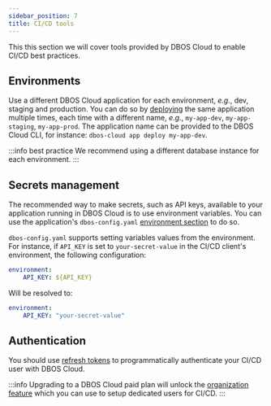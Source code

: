 ```yaml
---
sidebar_position: 7
title: CI/CD tools
---
```


This this section we will cover tools provided by DBOS Cloud to enable CI/CD best practices.

## Environments
Use a different DBOS Cloud application for each environment, _e.g._, dev, staging and production.
You can do so by [deploying](application-management#deploying-applications) the same application multiple times, each time with a different name, _e.g._, `my-app-dev`, `my-app-staging`, `my-app-prod`. The application name can be provided to the DBOS Cloud CLI, for instance: `dbos-cloud app deploy my-app-dev`.

:::info best practice
We recommend using a different database instance for each environment.
:::

## Secrets management
The recommended way to make secrets, such as API keys, available to your application running in DBOS Cloud is to use environment variables.
You can use the application's `dbos-config.yaml` [environment section](../api-reference/configuration#environment-variables) to do so.

`dbos-config.yaml` supports setting variables values from the environment. For instance, if `API_KEY` is set to `your-secret-value` in the CI/CD client's environment, the following configuration:

```yaml
environment:
    API_KEY: ${API_KEY}
```

Will be resolved to:
```yaml
environment:
    API_KEY: "your-secret-value"
```


## Authentication
You should use [refresh tokens](account-management#authenticating-programatically) to programmatically authenticate your CI/CD user with DBOS Cloud.

:::info
Upgrading to a DBOS Cloud paid plan will unlock the [organization feature](account-management#organization-management) which you can use to setup dedicated users for CI/CD.
:::
